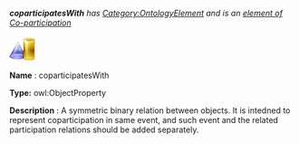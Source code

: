 ___coparticipatesWith__ 
 has
 [Category:OntologyElement](../../Category/OntologyElement "Category:OntologyElement") 
 and is an
 [element of](../../Property/ElementOf "Property:ElementOf") 
[Co-participation](../../Submissions/Co-participation "Submissions:Co-participation")_




  





[![ObjectProperty](../images/thumb/c/c3/ObjectProperty.gif/45px-ObjectProperty.gif)](../../Image/ObjectProperty.gif "ObjectProperty")


__Name__ 
 : coparticipatesWith
 



__Type:__ 
 owl:ObjectProperty
 



__Description__ 
 : A symmetric binary relation between objects. It is intedned to represent coparticipation in same event, and such event and the related participation relations should be added separately.